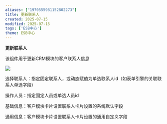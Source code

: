 ```yaml
---
aliases: ["1970555981152802273"]
title: 更新联系人
created: 2025-07-15
modified: 2025-07-15
tags: ['ESB中心']
theme: ESB中心
---
```


**更新联系人**

该组件用于更新CRM模块的客户联系人信息

![](683892d9184039e88ad2cc613a12b6ce.jpg)

选择联系人：指定固定联系人，或动态赋值为单选联系人id（如表单引擎的关联联系人单选字段）

操作人员：指定固定人员或单选人员id

基础信息：客户模块卡片设置联系人卡片设置的系统默认字段

通用信息：客户模块卡片设置联系人卡片设置的通用自定义字段